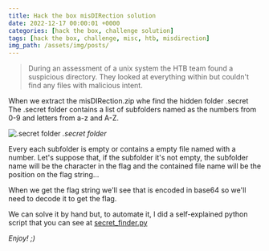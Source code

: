 ```yaml
---
title: Hack the box misDIRection solution
date: 2022-12-17 00:00:01 +0000
categories: [hack the box, challenge solution]
tags: [hack the box, challenge, misc, htb, misdirection]
img_path: /assets/img/posts/
---
```


>During an assessment of a unix system the HTB team found a suspicious directory. They looked at everything within but couldn't find any files with malicious intent.

When we extract the misDIRection.zip whe find the hidden folder .secret
The .secret folder contains a list of subfolders named as the numbers from 0-9 and letters from a-z and A-Z.

![.secret folder](misdirection.png)
_.secret folder_ 

Every each subfolder is empty or contains a empty file named with a number.
Let's suppose that, if the subfolder it's not empty, the subfolder name will be the character in the flag and the contained file name will be the position on the flag string...

When we get the flag string we'll see that is encoded in base64 so we'll need to decode it to get the flag.

We can solve it by hand but, to automate it, I did a self-explained python script that you can see at [secret_finder.py](https://github.com/rubenhortas/hackthebox/blob/main/misDirection/secret_finder.py)

_Enjoy! ;)_
